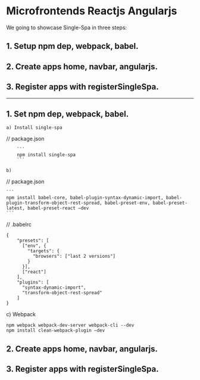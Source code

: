 # Microfrontends Reactjs Angularjs

We going to showcase Single-Spa in three steps:
## 1. Setup npm dep, webpack, babel.
## 2. Create apps home, navbar, angularjs.
## 3. Register apps with registerSingleSpa.

---

## 1. Set npm dep, webpack, babel.


	a) Install single-spa

// package.json

        ``` 
        npm install single-spa 
        ```

	b) 
// package.json
    
    ```
    npm install babel-core, babel-plugin-syntax-dynamic-import, babel-plugin-transform-object-rest-spread, babel-preset-env, babel-preset-latest, babel-preset-react —dev
    ```	

// .babelrc
```
{
    "presets": [
      ["env", {
        "targets": {
          "browsers": ["last 2 versions"]
        }
      }],
      ["react"]
    ],
    "plugins": [
      "syntax-dynamic-import",
      "transform-object-rest-spread"
    ]
}
```

c) Webpack
```
npm webpack webpack-dev-server webpack-cli --dev
npm install clean-webpack-plugin —dev
```




## 2. Create apps home, navbar, angularjs.
## 3. Register apps with registerSingleSpa. 